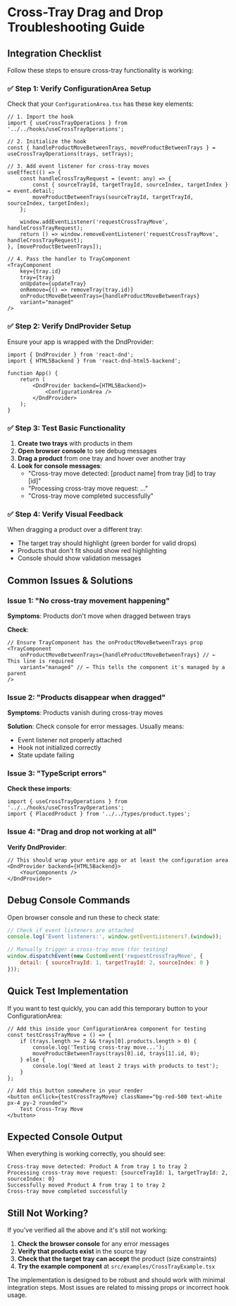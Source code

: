 # Cross-Tray Drag and Drop Troubleshooting Guide

## Integration Checklist

Follow these steps to ensure cross-tray functionality is working:

### ✅ Step 1: Verify ConfigurationArea Setup

Check that your `ConfigurationArea.tsx` has these key elements:

```tsx
// 1. Import the hook
import { useCrossTrayOperations } from '../../hooks/useCrossTrayOperations';

// 2. Initialize the hook
const { handleProductMoveBetweenTrays, moveProductBetweenTrays } = useCrossTrayOperations(trays, setTrays);

// 3. Add event listener for cross-tray moves
useEffect(() => {
    const handleCrossTrayRequest = (event: any) => {
        const { sourceTrayId, targetTrayId, sourceIndex, targetIndex } = event.detail;
        moveProductBetweenTrays(sourceTrayId, targetTrayId, sourceIndex, targetIndex);
    };
    
    window.addEventListener('requestCrossTrayMove', handleCrossTrayRequest);
    return () => window.removeEventListener('requestCrossTrayMove', handleCrossTrayRequest);
}, [moveProductBetweenTrays]);

// 4. Pass the handler to TrayComponent
<TrayComponent
    key={tray.id}
    tray={tray}
    onUpdate={updateTray}
    onRemove={() => removeTray(tray.id)}
    onProductMoveBetweenTrays={handleProductMoveBetweenTrays}
    variant="managed"
/>
```

### ✅ Step 2: Verify DndProvider Setup

Ensure your app is wrapped with the DndProvider:

```tsx
import { DndProvider } from 'react-dnd';
import { HTML5Backend } from 'react-dnd-html5-backend';

function App() {
    return (
        <DndProvider backend={HTML5Backend}>
            <ConfigurationArea />
        </DndProvider>
    );
}
```

### ✅ Step 3: Test Basic Functionality

1. **Create two trays** with products in them
2. **Open browser console** to see debug messages
3. **Drag a product** from one tray and hover over another tray
4. **Look for console messages**:
   - "Cross-tray move detected: [product name] from tray [id] to tray [id]"
   - "Processing cross-tray move request: ..."
   - "Cross-tray move completed successfully"

### ✅ Step 4: Verify Visual Feedback

When dragging a product over a different tray:
- The target tray should highlight (green border for valid drops)
- Products that don't fit should show red highlighting
- Console should show validation messages

## Common Issues & Solutions

### Issue 1: "No cross-tray movement happening"

**Symptoms**: Products don't move when dragged between trays

**Check**:
```tsx
// Ensure TrayComponent has the onProductMoveBetweenTrays prop
<TrayComponent
    onProductMoveBetweenTrays={handleProductMoveBetweenTrays} // ← This line is required
    variant="managed" // ← This tells the component it's managed by a parent
/>
```

### Issue 2: "Products disappear when dragged"

**Symptoms**: Products vanish during cross-tray moves

**Solution**: Check console for error messages. Usually means:
- Event listener not properly attached
- Hook not initialized correctly
- State update failing

### Issue 3: "TypeScript errors"

**Check these imports**:
```tsx
import { useCrossTrayOperations } from '../../hooks/useCrossTrayOperations';
import { PlacedProduct } from '../../types/product.types';
```

### Issue 4: "Drag and drop not working at all"

**Verify DndProvider**:
```tsx
// This should wrap your entire app or at least the configuration area
<DndProvider backend={HTML5Backend}>
    <YourComponents />
</DndProvider>
```

## Debug Console Commands

Open browser console and run these to check state:

```javascript
// Check if event listeners are attached
console.log('Event listeners:', window.getEventListeners?.(window));

// Manually trigger a cross-tray move (for testing)
window.dispatchEvent(new CustomEvent('requestCrossTrayMove', {
    detail: { sourceTrayId: 1, targetTrayId: 2, sourceIndex: 0 }
}));
```

## Quick Test Implementation

If you want to test quickly, you can add this temporary button to your ConfigurationArea:

```tsx
// Add this inside your ConfigurationArea component for testing
const testCrossTrayMove = () => {
    if (trays.length >= 2 && trays[0].products.length > 0) {
        console.log('Testing cross-tray move...');
        moveProductBetweenTrays(trays[0].id, trays[1].id, 0);
    } else {
        console.log('Need at least 2 trays with products to test');
    }
};

// Add this button somewhere in your render
<button onClick={testCrossTrayMove} className="bg-red-500 text-white px-4 py-2 rounded">
    Test Cross-Tray Move
</button>
```

## Expected Console Output

When everything is working correctly, you should see:

```
Cross-tray move detected: Product A from tray 1 to tray 2
Processing cross-tray move request: {sourceTrayId: 1, targetTrayId: 2, sourceIndex: 0}
Successfully moved Product A from tray 1 to tray 2
Cross-tray move completed successfully
```

## Still Not Working?

If you've verified all the above and it's still not working:

1. **Check the browser console** for any error messages
2. **Verify that products exist** in the source tray
3. **Check that the target tray can accept** the product (size constraints)
4. **Try the example component** at `src/examples/CrossTrayExample.tsx`

The implementation is designed to be robust and should work with minimal integration steps. Most issues are related to missing props or incorrect hook usage.

